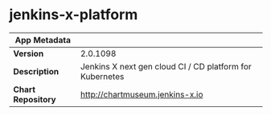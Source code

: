 # jenkins-x-platform

|App Metadata||
|---|---|
| **Version** | 2.0.1098 |
| **Description** | Jenkins X next gen cloud CI / CD platform for Kubernetes |
| **Chart Repository** | http://chartmuseum.jenkins-x.io |
